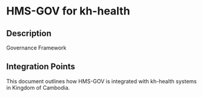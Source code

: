 # HMS-GOV for kh-health

## Description

Governance Framework

## Integration Points

This document outlines how HMS-GOV is integrated with kh-health systems in Kingdom of Cambodia.
